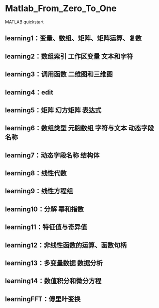 # Matlab_From_Zero_To_One
MATLAB quickstart

## learning1：变量、数组、矩阵、矩阵运算、复数

## learning2：数组索引 工作区变量 文本和字符

## learning3：调用函数  二维图和三维图

## learning4：edit

## learning5：矩阵 幻方矩阵  表达式 

## learning6：数组类型 元胞数组 字符与文本 动态字段名称

## learning7：动态字段名称 结构体

## learning8：线性代数

## learning9：线性方程组

## learning10：分解 幂和指数

## learning11：特征值与奇异值

## learning12：非线性函数的运算、函数句柄

## learning13：多变量数据 数据分析

## learning14：数值积分和微分方程

## learningFFT：傅里叶变换
